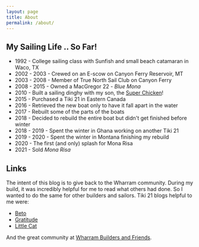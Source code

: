 ```yaml
---
layout: page
title: About
permalink: /about/
---
```


## My Sailing Life .. So Far!

 * 1992 - College sailing class with Sunfish and small beach catamaran in Waco, TX
 * 2002 - 2003 - Crewed on an E-scow on Canyon Ferry Reservoir, MT
 * 2003 - 2008 - Member of True North Sail Club on Canyon Ferry
 * 2008 - 2015 - Owned a MacGregor 22 - *Blue Mona*
 * 2010 - Built a sailing dinghy with my son, the [Super Chicken](https://superchicken.turnbows.org/)!
 * 2015 - Purchased a Tiki 21 in Eastern Canada
 * 2016 - Retrieved the new boat only to have it fall apart in the water
 * 2017 - Rebuilt some of the parts of the boats
 * 2018 - Decided to rebuild the entire boat but didn't get finished before winter
 * 2018 - 2019 - Spent the winter in Ghana working on another Tiki 21
 * 2019 - 2020 - Spent the winter in Montana finishing my rebuild
 * 2020 - The first (and only) splash for Mona Risa
 * 2021 - Sold *Mona Risa*

## Links

The intent of this blog is to give back to the Wharram community. During my build, it was incredibly helpful for me to read what others had done. So I wanted to do the same for other builders and sailors. Tiki 21 blogs helpful to me were:

* [Beto](http://tiki21build.blogspot.com)
* [Gratitude](http://tiki21gratitude.blogspot.com)
* [Little Cat](http://tiki21littlecat.blogspot.com)

And the great community at [Wharram Builders and Friends](http://wharrambuilders.ning.com).
